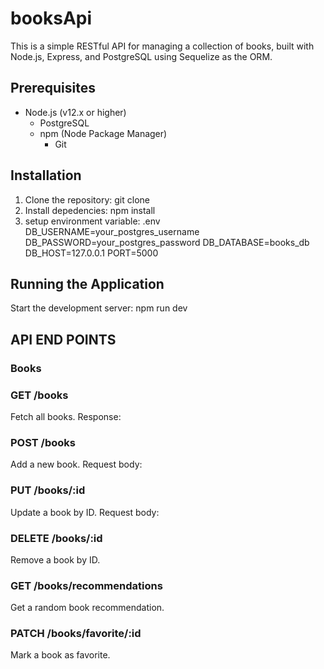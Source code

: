 # booksApi
This is a simple RESTful API for managing a collection of books, built with Node.js, Express, and PostgreSQL using Sequelize as the ORM. 
 ## Prerequisites 
 - Node.js (v12.x or higher)
   - PostgreSQL
    - npm (Node Package Manager)
      - Git 
 ## Installation 
 1. Clone the repository: git clone 
 2. Install depedencies: npm install
 3. setup environment variable: .env
DB_USERNAME=your_postgres_username
 DB_PASSWORD=your_postgres_password
 DB_DATABASE=books_db
 DB_HOST=127.0.0.1
 PORT=5000
## Running the Application
Start the development server:
npm run dev

## API END POINTS
### Books

### GET /books
Fetch all books.
Response:
### POST /books
Add a new book.
Request body:
### PUT /books/:id
Update a book by ID.
Request body:
### DELETE /books/:id
Remove a book by ID.
### GET /books/recommendations
Get a random book recommendation.
### PATCH /books/favorite/:id
Mark a book as favorite.

